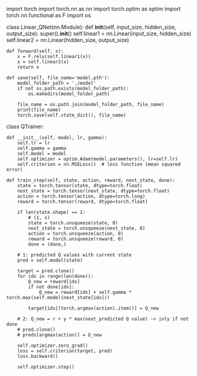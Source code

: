 import torch
import torch.nn as nn
import torch.optim as optim
import torch.nn.functional as F
import os


class Linear_QNet(nn.Module):
    def __init__(self, input_size, hidden_size, output_size):
        super().__init__()
        self.linear1 = nn.Linear(input_size, hidden_size)
        self.linear2 = nn.Linear(hidden_size, output_size)

    def forward(self, x):
        x = F.relu(self.linear1(x))
        x = self.linear2(x)
        return x

    def save(self, file_name='model.pth'):
        model_folder_path = './model'
        if not os.path.exists(model_folder_path):
            os.makedirs(model_folder_path)

        file_name = os.path.join(model_folder_path, file_name)
        print(file_name)
        torch.save(self.state_dict(), file_name)


class QTrainer:

    def __init__(self, model, lr, gamma):
        self.lr = lr
        self.gamma = gamma
        self.model = model
        self.optimizer = optim.Adam(model.parameters(), lr=self.lr)
        self.criterion = nn.MSELoss()  # loss function (mean squared error)

    def train_step(self, state, action, reward, next_state, done):
        state = torch.tensor(state, dtype=torch.float)
        next_state = torch.tensor(next_state, dtype=torch.float)
        action = torch.tensor(action, dtype=torch.long)
        reward = torch.tensor(reward, dtype=torch.float)

        if len(state.shape) == 1:
            # (1, x)
            state = torch.unsqueeze(state, 0)
            next_state = torch.unsqueeze(next_state, 0)
            action = torch.unsqueeze(action, 0)
            reward = torch.unsqueeze(reward, 0)
            done = (done,)

        # 1: predicted Q values with current state
        pred = self.model(state)

        target = pred.clone()
        for idx in range(len(done)):
            Q_new = reward[idx]
            if not done[idx]:
                Q_new = reward[idx] + self.gamma * torch.max(self.model(next_state[idx]))

            target[idx][torch.argmax(action).item()] = Q_new

        # 2: Q_new = r + y * max(next_predicted Q value) -> inly if not done
        # pred.clone()
        # preds[argmax(action)] = Q_new

        self.optimizer.zero_grad()
        loss = self.criterion(target, pred)
        loss.backward()

        self.optimizer.step()
